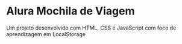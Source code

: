 # Alura Mochila de Viagem
Um projeto desenvolvido com HTML, CSS e JavaScript com foco de aprendizagem em LocalStorage
